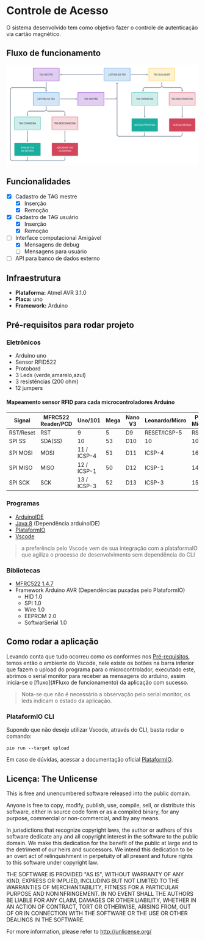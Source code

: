 # Controle de Acesso
O sistema desenvolvido tem como objetivo fazer o controle de autenticação via cartão magnético.

## Fluxo de funcionamento
![flowchat](flowchat.png)

## Funcionalidades
- [X] Cadastro de TAG mestre
  - [X] Inserção
  - [X] Remoção
- [X] Cadastro de TAG usuário
  - [X] Inserção
  - [X] Remoção
- [ ] Interface computacional Amigável
  - [X] Mensagens de debug
  - [ ] Mensagens para usuário
- [ ] API para banco de dados externo

## Infraestrutura
* **Plataforma:** Atmel AVR 3.1.0
* **Placa:** uno
* **Framework:** Arduino

## Pré-requisitos para rodar projeto
### Eletrônicos
* Arduino uno
* Sensor RFID522
* Protobord
* 3 Leds (verde,amarelo,azul)
* 3 resistências (200 ohm)
* 12 jumpers

#### Mapeamento sensor RFID para cada microcontroladores Arduino

<table>
        <thead>
          <tr>
            <th>Signal</th>
            <th>MFRC522 Reader/PCD</th>
            <th>Uno/101</th>
            <th>Mega</th>
            <th>Nano V3</th>
            <th>Leonardo/Micro</th>
            <th>Pro Micro</th>
          </tr>
        </thead>
        <tbody>
          <tr>
            <td>RST/Reset</td>
            <td>RST</td>
            <td>9</td>
            <td>5</td>
            <td>D9</td>
            <td>RESET/ICSP-5</td>
            <td>RST</td>
          </tr>
          <tr>
            <td>SPI SS</td>
            <td>SDA(SS)</td>
            <td>10</td>
            <td>53</td>
            <td>D10</td>
            <td>10</td>
            <td>10</td>
          </tr>
          <tr>
            <td>SPI MOSI</td>
            <td>MOSI</td>
            <td>11 / ICSP-4</td>
            <td>51</td>
            <td>D11</td>
            <td>ICSP-4</td>
            <td>16</td>
          </tr>
          <tr>
            <td>SPI MISO</td>
            <td>MISO</td>
            <td>12 / ICSP-1</td>
            <td>50</td>
            <td>D12</td>
            <td>ICSP-1</td>
            <td>14</td>
          </tr>
          <tr>
            <td>SPI SCK</td>
            <td>SCK</td>
            <td>13 / ICSP-3</td>
            <td>52</td>
            <td>D13</td>
            <td>ICSP-3</td>
            <td>15</td>
          </tr>
        </tbody>
      </table>

### Programas
* [ArduinoIDE](https://www.arduino.cc/en/software)
* [Java 8](https://adoptopenjdk.net/) (Dependência arduinoIDE)
* [PlataformIO](https://platformio.org)
* [Vscode](https://code.visualstudio.com/)
> a preferência pelo Vscode vem de sua integração com a plataformaIO que agiliza o processo de desenvolvimento sem dependẽncia do CLI

### Bibliotecas
* [MFRC522 1.4.7](https://github.com/miguelbalboa/rfid?utm_source=platformio&utm_medium=piohome)
* Framework Arduino AVR (Dependências puxadas pelo PlataformIO)
  * HID 1.0
  * SPI 1.0
  * Wire 1.0
  * EEPROM 2.0
  * SoftwarSerial 1.0

## Como rodar a aplicação
Levando conta que tudo ocorreu como os conformes nos [Pré-requisitos](#Pré-requisitos), temos então o ambiente do Vscode, nele existe os botões na barra inferior que fazem o upload do programa para o microcontrolador, executado este, abrimos o serial monitor para receber as mensagens do arduino, assim inicia-se o [fluxo](#Fluxo de funcionamento) da aplicação com sucesso.
> Nota-se que não é necessário a observação pelo serial monitor, os leds indicam o estado da aplicação.

### PlataformIO CLI
Supondo que não deseje utilizar Vscode, através do CLI, basta rodar o comando:
```shell
pio run --target upload
```

Em caso de dúvidas, acessar a documentação oficial [PlataformIO](https://docs.platformio.org/en/latest/core/quickstart.html).

## Licença: The Unlicense
This is free and unencumbered software released into the public domain.

Anyone is free to copy, modify, publish, use, compile, sell, or
distribute this software, either in source code form or as a compiled
binary, for any purpose, commercial or non-commercial, and by any
means.

In jurisdictions that recognize copyright laws, the author or authors
of this software dedicate any and all copyright interest in the
software to the public domain. We make this dedication for the benefit
of the public at large and to the detriment of our heirs and
successors. We intend this dedication to be an overt act of
relinquishment in perpetuity of all present and future rights to this
software under copyright law.

THE SOFTWARE IS PROVIDED "AS IS", WITHOUT WARRANTY OF ANY KIND,
EXPRESS OR IMPLIED, INCLUDING BUT NOT LIMITED TO THE WARRANTIES OF
MERCHANTABILITY, FITNESS FOR A PARTICULAR PURPOSE AND NONINFRINGEMENT.
IN NO EVENT SHALL THE AUTHORS BE LIABLE FOR ANY CLAIM, DAMAGES OR
OTHER LIABILITY, WHETHER IN AN ACTION OF CONTRACT, TORT OR OTHERWISE,
ARISING FROM, OUT OF OR IN CONNECTION WITH THE SOFTWARE OR THE USE OR
OTHER DEALINGS IN THE SOFTWARE.

For more information, please refer to <http://unlicense.org/>
